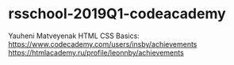 # rsschool-2019Q1-codeacademy
Yauheni Matveyenak
HTML CSS Basics: https://www.codecademy.com/users/insby/achievements
https://htmlacademy.ru/profile/leonnby/achievements
